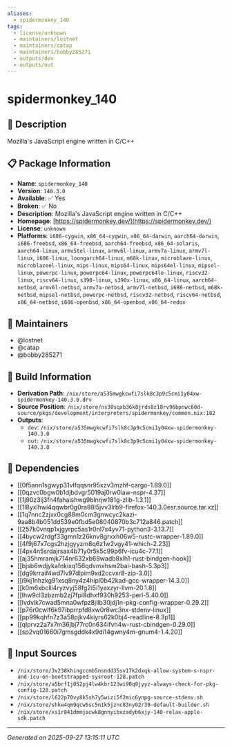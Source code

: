 ```yaml
---
aliases:
  - spidermonkey_140
tags:
  - license/unknown
  - maintainers/lostnet
  - maintainers/catap
  - maintainers/bobby285271
  - outputs/dev
  - outputs/out
---
```


# spidermonkey_140

## 📝 Description

Mozilla's JavaScript engine written in C/C++

## 📋 Package Information

- **Name**: `spidermonkey_140`
- **Version**: `140.3.0`
- **Available**: ✅ Yes
- **Broken**: ✅ No
- **Description**: Mozilla's JavaScript engine written in C/C++
- **Homepage**: [https://spidermonkey.dev/](https://spidermonkey.dev/)
- **License**: `unknown`
- **Platforms**: `i686-cygwin`, `x86_64-cygwin`, `x86_64-darwin`, `aarch64-darwin`, `i686-freebsd`, `x86_64-freebsd`, `aarch64-freebsd`, `x86_64-solaris`, `aarch64-linux`, `armv5tel-linux`, `armv6l-linux`, `armv7a-linux`, `armv7l-linux`, `i686-linux`, `loongarch64-linux`, `m68k-linux`, `microblaze-linux`, `microblazeel-linux`, `mips-linux`, `mips64-linux`, `mips64el-linux`, `mipsel-linux`, `powerpc-linux`, `powerpc64-linux`, `powerpc64le-linux`, `riscv32-linux`, `riscv64-linux`, `s390-linux`, `s390x-linux`, `x86_64-linux`, `aarch64-netbsd`, `armv6l-netbsd`, `armv7a-netbsd`, `armv7l-netbsd`, `i686-netbsd`, `m68k-netbsd`, `mipsel-netbsd`, `powerpc-netbsd`, `riscv32-netbsd`, `riscv64-netbsd`, `x86_64-netbsd`, `i686-openbsd`, `x86_64-openbsd`, `x86_64-redox`
## 👥 Maintainers

- @lostnet
- @catap
- @bobby285271


## 🔧 Build Information

- **Derivation Path**: `/nix/store/a535mwgkcwfi7slk8c3p9c5cmi1y04xw-spidermonkey-140.3.0.drv`
- **Source Position**: `/nix/store/ns30sqxb36k8jrds8z18rv96bpnwc60d-source/pkgs/development/interpreters/spidermonkey/common.nix:182`
- **Outputs**:
  - `dev`:  `/nix/store/a535mwgkcwfi7slk8c3p9c5cmi1y04xw-spidermonkey-140.3.0`
  - `out`:  `/nix/store/a535mwgkcwfi7slk8c3p9c5cmi1y04xw-spidermonkey-140.3.0`

## 🔗 Dependencies

- [[0f5ann1sgwyp31vlfqqsnr95xzv3mzhf-cargo-1.89.0]]
- [[0qzvc0bgw0b1djbdvgr5019aj0rw0iaw-nspr-4.37]]
- [[1j90z3lj3fn4fahaishwg9blnrjw181g-zlib-1.3.1]]
- [[1l8yxlhwi4qqwbr0g0ra88l5jvv3lrb9-firefox-140.3.0esr.source.tar.xz]]
- [[1q7nnc2zjxx0cg88m0cm3gnwcyc2kazi-9aa8b4b051dd539e0fbd5e08040870b3c712a846.patch]]
- [[257k0vnqp1xjgyrpc5as1r0nl7s4yv71-python3-3.13.7]]
- [[4bycw2rdgf33gmn1z26knv8grxxh06w5-rustc-wrapper-1.89.0]]
- [[4f9j67x7cgs2hzjgyyzm8q6z1w2vgy41-which-2.23]]
- [[4px4n5srdajrsax4b71y0r5k5c99p6fv-icu4c-77.1]]
- [[aj35hmramjk714nr632xb68wadb8xlh1-rust-bindgen-hook]]
- [[bjsb6wdjykafnkixq156qdvmxhsm2bai-bash-5.3p3]]
- [[dg9krraif4wd7lv97dlpim9xd2ccvxr8-zip-3.0]]
- [[i9kj1nhzkg91xsq8ny4z4hipl0b42kad-gcc-wrapper-14.3.0]]
- [[k0m6xbclli4ryzvyj58fg2i5i1yaxzyr-llvm-20.1.8]]
- [[lhw9cl3zbzmb2zj7fpi8dhxf930h9253-perl-5.40.0]]
- [[lvdvlk7cwad5mna0wfpz8jllb30jdj1n-pkg-config-wrapper-0.29.2]]
- [[p76r0cwlf6k97ibprrpfd8xw0r8wc3nx-stdenv-linux]]
- [[pp99kqhfn7z3a58pjkv4kiyrs62k0bj4-readline-8.3p1]]
- [[qlprvz2a7x7m36jbj77rc0n634ifvh4w-rust-cbindgen-0.29.0]]
- [[sp2vq01660i7gmsgddk4x9di14gwny4m-gnum4-1.4.20]]

## 📁 Input Sources

- `/nix/store/3v238khingccmb5nsndd35sv17k2dxqk-allow-system-s-nspr-and-icu-on-bootstrapped-sysroot-128.patch`
- `/nix/store/a5brf1j052pj4lw4kbr123wi90q9jyyz-always-check-for-pkg-config-128.patch`
- `/nix/store/l622p70vy8k5sh7y5wizi5f2mic6ynpg-source-stdenv.sh`
- `/nix/store/shkw4qm9qcw5sc5n1k5jznc83ny02r39-default-builder.sh`
- `/nix/store/xs1r841dmmjacwk8gnnyibxzadyb6xjy-140-relax-apple-sdk.patch`

---
*Generated on 2025-09-27 13:15:11 UTC*
